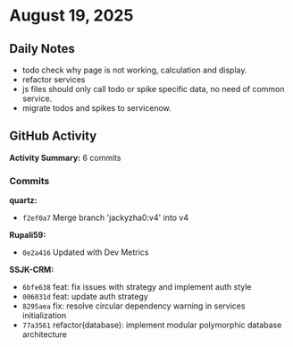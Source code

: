 ﻿# August 19, 2025

## Daily Notes

- todo check why page is not working, calculation and display.
- refactor services
- js files should only call todo or spike specific data, no need of common service.
- migrate todos and spikes to servicenow.


## GitHub Activity

**Activity Summary:** 6 commits

### Commits


**quartz:**
- `f2ef0a7` Merge branch 'jackyzha0:v4' into v4

**Rupali59:**
- `0e2a416` Updated with Dev Metrics

**SSJK-CRM:**
- `6bfe638` feat: fix issues with strategy and implement auth style
- `006031d` feat: update auth strategy
- `8295aea` fix: resolve circular dependency warning in services initialization
- `77a3561` refactor(database): implement modular polymorphic database architecture
